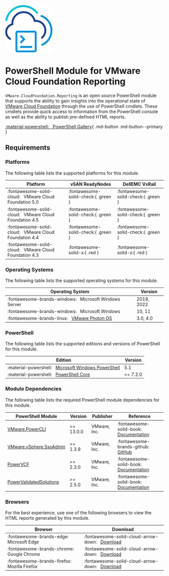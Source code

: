 <!-- markdownlint-disable first-line-h1 no-inline-html -->

<img src="assets/images/icon-color.svg" alt="PowerShell Module for VMware Cloud Foundation Reporting" width="150">

# PowerShell Module for VMware Cloud Foundation Reporting

`VMware.CloudFoundation.Reporting` is an open source PowerShell module that supports the ability to gain insights into the operational state of [VMware Cloud Foundation][docs-vmware-cloud-foundation] through the use of PowerShell cmdlets. These cmdlets provide quick access to information from the PowerShell console as well as the ability to publish pre-defined HTML reports.

[:material-powershell: &nbsp; PowerShell Gallery][psgallery-module-reporting]{ .md-button .md-button--primary }

## Requirements

### Platforms

The following table lists the supported platforms for this module.

Platform                                                     | vSAN ReadyNodes                     | DellEMC VxRail
-------------------------------------------------------------|-------------------------------------|------------------------------------
:fontawesome-solid-cloud: &nbsp; VMware Cloud Foundation 5.0 | :fontawesome-solid-check:{ .green } | :fontawesome-solid-check:{ .green }
:fontawesome-solid-cloud: &nbsp; VMware Cloud Foundation 4.5 | :fontawesome-solid-check:{ .green } | :fontawesome-solid-check:{ .green }
:fontawesome-solid-cloud: &nbsp; VMware Cloud Foundation 4.4 | :fontawesome-solid-check:{ .green } | :fontawesome-solid-check:{ .green }
:fontawesome-solid-cloud: &nbsp; VMware Cloud Foundation 4.3 | :fontawesome-solid-x:{ .red }       | :fontawesome-solid-x:{ .red }

### Operating Systems

The following table lists the supported operating systems for this module.

Operating System                                                       | Version
-----------------------------------------------------------------------|-----------
:fontawesome-brands-windows: &nbsp; Microsoft Windows Server           | 2019, 2022
:fontawesome-brands-windows: &nbsp; Microsoft Windows                  | 10, 11
:fontawesome-brands-linux: &nbsp; [VMware Photon OS][github-os-photon] | 3.0, 4.0

### PowerShell

The following table lists the supported editions and versions of PowerShell for this module.

Edition                                                                           | Version
----------------------------------------------------------------------------------|----------
:material-powershell: &nbsp; [Microsoft Windows PowerShell][microsoft-powershell] | 5.1
:material-powershell: &nbsp; [PowerShell Core][microsoft-powershell]              | >= 7.2.0

### Module Dependencies

The following table lists the required PowerShell module dependencies for this module.

PowerShell Module                                    | Version   | Publisher    | Reference
-----------------------------------------------------|-----------|--------------|---------------------------------------------------------------------------
[VMware.PowerCLI][psgallery-module-powercli]         | >= 13.0.0 | VMware, Inc. | :fontawesome-solid-book: &nbsp; [Documentation][developer-module-powercli]
[VMware.vSphere.SsoAdmin][psgallery-module-ssoadmin] | >= 1.3.9  | VMware, Inc. | :fontawesome-brands-github: &nbsp; [GitHub][github-module-ssoadmin]
[PowerVCF][psgallery-module-powervcf]                | >= 2.3.0  | VMware, Inc. | :fontawesome-solid-book: &nbsp; [Documentation][docs-module-powervcf]
[PowerValidatedSolutions][psgallery-module-pvs]      | >= 2.5.0  | VMware, Inc. | :fontawesome-solid-book: &nbsp; [Documentation][docs-module-pvs]

### Browsers

For the best experience, use one of the following browsers to view the HTML reports generated by this module.

Browser                                             | Download
----------------------------------------------------|--------------------------------------------------------------------------
:fontawesome-brands-edge: &nbsp; Microsoft Edge     | :fontawesome-solid-cloud-arrow-down: &nbsp; [Download][download-browser-edge]
:fontawesome-brands-chrome: &nbsp; Google Chrome    | :fontawesome-solid-cloud-arrow-down: &nbsp; [Download][download-browser-chrome]
:fontawesome-brands-firefox: &nbsp; Mozilla Firefox | :fontawesome-solid-cloud-arrow-down: &nbsp; [Download][download-browser-firefox]

[docs-vmware-cloud-foundation]: https://docs.vmware.com/en/VMware-Cloud-Foundation/index.html
[docs-module-powervcf]: https://vmware.github.io/powershell-module-for-vmware-cloud-foundation
[docs-module-pvs]: https://vmware.github.io/power-validated-solutions-for-cloud-foundation
[download-browser-edge]: https://www.microsoft.com/edge
[download-browser-chrome]: https://www.google.com/chrome
[download-browser-firefox]: https://www.mozilla.org/firefox/download
[microsoft-powershell]: https://docs.microsoft.com/en-us/powershell
[psgallery-module-powercli]: https://www.powershellgallery.com/packages/VMware.PowerCLI
[psgallery-module-powervcf]: https://www.powershellgallery.com/packages/PowerVCF
[psgallery-module-reporting]: https://www.powershellgallery.com/packages/VMware.CloudFoundation.Reporting
[psgallery-module-ssoadmin]: https://www.powershellgallery.com/packages/VMware.vSphere.SsoAdmin
[psgallery-module-pvs]: https://www.powershellgallery.com/packages/PowerValidatedSolutions
[developer-module-powercli]: https://developer.vmware.com/tool/vmware-powercli
[github-module-ssoadmin]: https://github.com/vmware/PowerCLI-Example-Scripts/tree/master/Modules/VMware.vSphere.SsoAdmin
[github-os-photon]: https://vmware.github.io/photon/
